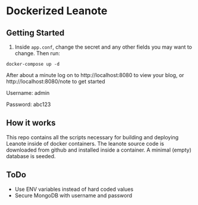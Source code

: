 # Dockerized Leanote

## Getting Started

1. Inside `app.conf`, change the secret and any other fields you may want to change. Then run:

```
docker-compose up -d
```

After about a minute log on to http://localhost:8080 to view your blog, or http://localhost:8080/note to get started

Username: admin

Password: abc123

## How it works

This repo contains all the scripts necessary for building and deploying Leanote inside of docker containers. The leanote source code is downloaded from github and installed inside a container. A minimal (empty) database is seeded.

## ToDo

* Use ENV variables instead of hard coded values
* Secure MongoDB with username and password
